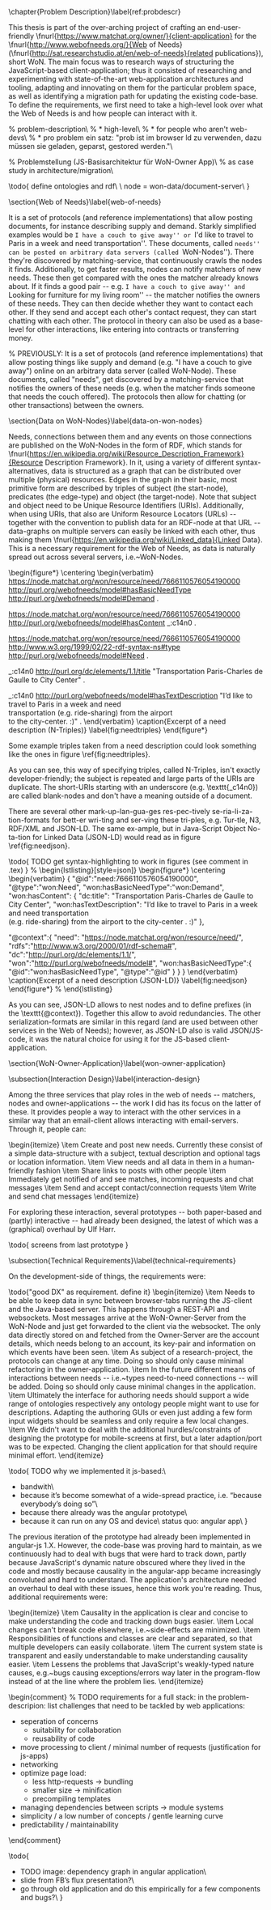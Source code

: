\chapter{Problem Description}\label{ref:probdescr}

This thesis is part of the over-arching project of crafting an
end-user-friendly
\fnurl{https://www.matchat.org/owner/}{client-application} for the
\fnurl{http://www.webofneeds.org/}{Web of Needs}
(\fnurl{http://sat.researchstudio.at/en/web-of-needs}{related
publications}), short WoN. The main focus was to research ways of
structuring the JavaScript-based client-application; thus it consisted
of researching and experimenting with state-of-the-art web-application
architectures and tooling, adapting and innovating on them for the
particular problem space, as well as identifying a migration path for
updating the existing code-base. To define the requirements, we first
need to take a high-level look over what the Web of Needs is and how
people can interact with it.

% problem-description\\
% * high-level\\
% * for people who aren't web-devs\\
% * pro problem ein satz: "prob ist im browser ld zu verwenden, dazu müssen sie geladen, geparst, gestored werden."\\

% Problemstellung (JS-Basisarchitektur für WoN-Owner App)\\
% as case study in architecture/migration\\

\todo{
define ontologies and rdf\\
\\
node = won-data/document-server\\
}


\section{Web of Needs}\label{web-of-needs}

It is a set of protocols (and reference implementations) that allow
posting documents, for instance describing supply and demand. Starkly
simplified examples would be ``I have a couch to give away'' or ``I'd
like to travel to Paris in a week and need transportation''. These
documents, called ``needs'' can be posted on arbitrary data servers
(called ``WoN-Nodes''). There they're discovered by matching-service,
that continuously crawls the nodes it finds. Additionally, to get faster
results, nodes can notify matchers of new needs. These then get compared
with the ones the matcher already knows about. If it finds a good pair
-- e.g. ``I have a couch to give away'' and ``Looking for furniture for
my living room'' -- the matcher notifies the owners of these needs. They
can then decide whether they want to contact each other. If they send
and accept each other's contact request, they can start chatting with
each other. The protocol in theory can also be used as a base-level for
other interactions, like entering into contracts or transferring money.

% PREVIOUSLY: It is a set of protocols (and reference implementations) that allow posting things like supply and demand (e.g. "I have a couch to give away") online on an arbitrary data server (called WoN-Node). These documents, called "needs", get discovered by a matching-service that notifies the owners of these needs (e.g. when the matcher finds someone that needs the couch offered). The protocols then allow for chatting (or other transactions) between the owners.

\section{Data on WoN-Nodes}\label{data-on-won-nodes}

Needs, connections between them and any events on those connections are
published on the WoN-Nodes in the form of RDF, which stands for
\fnurl{https://en.wikipedia.org/wiki/Resource_Description_Framework}{Resource
Description Framework}. In it, using a variety of different
syntax-alternatives, data is structured as a graph that can be
distributed over multiple (physical) resources. Edges in the graph in
their basic, most primitive form are described by triples of subject
(the start-node), predicates (the edge-type) and object (the
target-node). Note that subject and object need to be Unique Resource
Identifiers (URIs). Additionally, when using URIs, that also are Uniform
Resource Locators (URLs) -- together with the convention to publish data
for an RDF-node at that URL -- data-graphs on multiple servers can
easily be linked with each other, thus making them
\fnurl{https://en.wikipedia.org/wiki/Linked_data}{Linked Data}. This is a
necessary requirement for the Web of Needs, as data is naturally spread
out across several servers, i.e.~WoN-Nodes.

\begin{figure*}
\centering
\begin{verbatim}
<https://node.matchat.org/won/resource/need/7666110576054190000>
<http://purl.org/webofneeds/model#hasBasicNeedType>
<http://purl.org/webofneeds/model#Demand> .

<https://node.matchat.org/won/resource/need/7666110576054190000>
<http://purl.org/webofneeds/model#hasContent>
_:c14n0 .

<https://node.matchat.org/won/resource/need/7666110576054190000>
<http://www.w3.org/1999/02/22-rdf-syntax-ns#type>
<http://purl.org/webofneeds/model#Need> .

_:c14n0
<http://purl.org/dc/elements/1.1/title>
"Transportation Paris-Charles de Gaulle to City Center" .

_:c14n0
<http://purl.org/webofneeds/model#hasTextDescription>
"I’d like to travel to Paris in a week and need \
transportation (e.g. ride-sharing) from the airport \
to the city-center. :)" .
\end{verbatim}
\caption{Excerpt of a need description (N-Triples)}
\label{fig:needtriples}
\end{figure*}

Some example triples taken from a need description could look something
like the ones in figure \ref{fig:needtriples}.

As you can see, this way of specifying triples, called N-Triples, isn't
exactly developer-friendly; the subject is repeated and large parts of
the URIs are duplicate. The short-URIs starting with an underscore (e.g.
\texttt{\_c14n0}) are called blank-nodes and don't have a meaning
outside of a document.

There are several other mark\-up-lan\-gua\-ges res\-pec\-tively se\-ria\-li\-za\-tion-formats
for bett\-er wri\-ting and ser\-ving these tri\-ples, e.g. Tur\-tle, N3, RDF/XML and
JSON-LD. The same ex\-ample, but in Java\-Script Object No\-ta\-tion for Linked Data
(JSON-LD) would read as in figure \ref{fig:needjson}.

\todo{ TODO get syntax-highlighting to work in figures (see comment in .tex) } % \begin{lstlisting}[style=json]}
\begin{figure*}
\centering
\begin{verbatim}
{
  "@id":"need:7666110576054190000",
  "@type":"won:Need",
  "won:hasBasicNeedType":"won:Demand",
  "won:hasContent": {
    "dc:title":
      "Transportation Paris-Charles de Gaulle to City Center",
    "won:hasTextDescription":
      "I’d like to travel to Paris in a week and need transportation \
      (e.g. ride-sharing) from the airport to the city-center . :)"
  },

  "@context":{
     "need": "https://node.matchat.org/won/resource/need/",
     "rdfs":"http://www.w3.org/2000/01/rdf-schema#",
     "dc":"http://purl.org/dc/elements/1.1/",
     "won":"http://purl.org/webofneeds/model#",
     "won:hasBasicNeedType":{
        "@id":"won:hasBasicNeedType",
        "@type":"@id"
     }
  }
}
\end{verbatim}
\caption{Excerpt of a need description (JSON-LD)}
\label{fig:needjson}
\end{figure*}
% \end{lstlisting}

As you can see, JSON-LD allows to nest nodes and to define prefixes (in
the \texttt{@context}). Together this allow to avoid redundancies. The
other serialization-formats are similar in this regard (and are used
between other services in the Web of Needs); however, as JSON-LD also is
valid JSON/JS-code, it was the natural choice for using it for the
JS-based client-application.

\section{WoN-Owner-Application}\label{won-owner-application}

\subsection{Interaction Design}\label{interaction-design}

Among the three services that play roles in the web of needs --
matchers, nodes and owner-applications -- the work I did has its focus
on the latter of these. It provides people a way to interact with the
other services in a similar way that an email-client allows interacting
with email-servers. Through it, people can:

\begin{itemize}
\item
  Create and post new needs. Currently these consist of a simple
  data-structure with a subject, textual description and optional tags
  or location information.
\item
  View needs and all data in them in a human-friendly fashion
\item
  Share links to posts with other people
\item
  Immediately get notified of and see matches, incoming requests and
  chat messages
\item
  Send and accept contact/connection requests
\item
  Write and send chat messages
\end{itemize}

For exploring these interaction, several prototypes -- both paper-based
and (partly) interactive -- had already been designed, the latest of
which was a (graphical) overhaul by Ulf Harr.

\todo{ screens from last prototype }

\subsection{Technical Requirements}\label{technical-requirements}

On the development-side of things, the requirements were:

\todo{"good DX" as requirement. define it}
\begin{itemize}
\item
  Needs to be able to keep data in sync between browser-tabs running the
  JS-client and the Java-based server. This happens through a REST-API
  and websockets. Most messages arrive at the WoN-Owner-Server from the
  WoN-Node and just get forwarded to the client via the websocket. The
  only data directly stored on and fetched from the Owner-Server are the
  account details, which needs belong to an account, its key-pair and
  information on which events have been seen.
\item
  As subject of a research-project, the protocols can change at any
  time. Doing so should only cause minimal refactoring in the
  owner-application.
\item
  In the future different means of interactions between needs --
  i.e.~types need-to-need connections -- will be added. Doing so should
  only cause minimal changes in the application.
\item
  Ultimately the interface for authoring needs should support a wide
  range of ontologies respectively any ontology people might want to use
  for descriptions. Adapting the authoring GUIs or even just adding a
  few form input widgets should be seamless and only require a few local
  changes.
\item
  We didn't want to deal with the additional hurdles/constraints of
  designing the prototype for mobile-screens at first, but a later
  adaption/port was to be expected. Changing the client application for
  that should require minimal effort.
\end{itemize}

\todo{
TODO why we implemented it js-based:\\
* bandwith\\
* because it’s become somewhat of a wide-spread practice, i.e. “because everybody’s doing so”\\
* because there already was the angular prototype\\
* because it can run on any OS and device\\
status quo: angular app\\
}

The previous iteration of the prototype had already been implemented in
angular-js 1.X. However, the code-base was proving hard to maintain, as
we continuously had to deal with bugs that were hard to track down,
partly because JavaScript's dynamic nature obscured where they lived in
the code and mostly because causality in the angular-app became
increasingly convoluted and hard to understand. The application's
architecture needed an overhaul to deal with these issues, hence this
work you're reading. Thus, additional requirements were:

\begin{itemize}
\item
  Causality in the application is clear and concise to make
  understanding the code and tracking down bugs easier.
\item
  Local changes can't break code elsewhere, i.e.~side-effects are
  minimized.
\item
  Responsibilities of functions and classes are clear and separated, so
  that multiple developers can easily collaborate.
\item
  The current system state is transparent and easily understandable to
  make understanding causality easier.
\item
  Lessens the problems that JavaScript's weakly-typed nature causes,
  e.g.~bugs causing exceptions/errors way later in the program-flow
  instead of at the line where the problem lies.
\end{itemize}

\begin{comment}
    % TODO requirements for a full stack:
in the problem-descripion: list challenges that need to be tackled by web applications:

* seperation of concerns
  * suitability for collaboration
  * reusability of code
* move processing to client / minimal number of requests (justification for js-apps)
* networking
* optimize page load:
  * less http-requests -> bundling
  * smaller size -> minification
  * precompiling templates
* managing dependencies between scripts -> module systems
* simplicity / a low number of concepts / gentle learning curve
* predictability / maintainability


\end{comment}

\todo{
* TODO image: dependency graph in angular application\\
* slide from FB’s flux presentation?\\
* go through old application and do this empirically for a few components and bugs?\\
}




